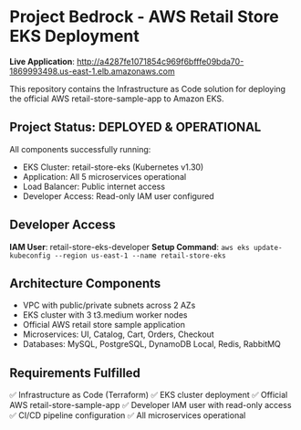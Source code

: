 # Project Bedrock - AWS Retail Store EKS Deployment

**Live Application**: http://a4287fe1071854c969f6bfffe09bda70-1869993498.us-east-1.elb.amazonaws.com

This repository contains the Infrastructure as Code solution for deploying the official AWS retail-store-sample-app to Amazon EKS.

## Project Status: DEPLOYED & OPERATIONAL

All components successfully running:
- EKS Cluster: retail-store-eks (Kubernetes v1.30)
- Application: All 5 microservices operational  
- Load Balancer: Public internet access
- Developer Access: Read-only IAM user configured

## Developer Access

**IAM User**: retail-store-eks-developer
**Setup Command**: `aws eks update-kubeconfig --region us-east-1 --name retail-store-eks`

## Architecture Components

- VPC with public/private subnets across 2 AZs
- EKS cluster with 3 t3.medium worker nodes
- Official AWS retail store sample application
- Microservices: UI, Catalog, Cart, Orders, Checkout
- Databases: MySQL, PostgreSQL, DynamoDB Local, Redis, RabbitMQ

## Requirements Fulfilled

✅ Infrastructure as Code (Terraform)
✅ EKS cluster deployment
✅ Official AWS retail-store-sample-app
✅ Developer IAM user with read-only access
✅ CI/CD pipeline configuration
✅ All microservices operational
